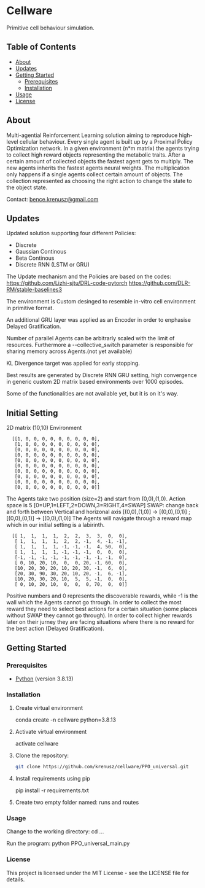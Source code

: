 # Cellware

Primitive cell behaviour simulation.

## Table of Contents

- [About](#about)
- [Updates](#updates)
- [Getting Started](#getting-started)
  - [Prerequisites](#prerequisites)
  - [Installation](#installation)
- [Usage](#usage)
- [License](#license)
## About

Multi-agential Reinforcement Learning solution aiming to reproduce high-level cellular behaviour. Every single agent is built up by a Proximal Policy Optimization network. In a given environment (n*m matrix)  the agents trying to collect high reward objects representing the metabolic traits. After a certain amount of collected objects the fastest agent gets to multiply. The new agents inherits the fastest agents neural weights. The multiplication only happens if a single agents collect certain amount of objects. The collection represented as choosing the right action to change the state to the object state.


Contact: bence.krenusz@gmail.com

## Updates
Updated solution supporting four different Policies:
- Discrete
- Gaussian Continous
- Beta Continous
- Discrete RNN (LSTM or GRU)

The Update mechanism and the Policies are based on the codes:
https://github.com/Lizhi-sjtu/DRL-code-pytorch
https://github.com/DLR-RM/stable-baselines3

The environment is Custom desinged to resemble in-vitro cell environment in primitive format.

An additional GRU layer was applied as an Encoder in order to enphasise Delayed Gratification.

Number of parallel Agents can be arbitrarly scaled with the limit of resources. Furthermore a --collective_switch parameter is responsible for sharing memory across Agents.(not yet available)

KL Divergence target was applied for early stopping.

Best results are generated by Discrete RNN GRU setting, high convergence in generic custom 2D matrix based environments over 1000 episodes.

Some of the functionalities are not available yet, but it is on it's way.
## Initial Setting

2D matrix (10,10) Environment

      [[1, 0, 0, 0, 0, 0, 0, 0, 0, 0],
       [1, 0, 0, 0, 0, 0, 0, 0, 0, 0],
       [0, 0, 0, 0, 0, 0, 0, 0, 0, 0],
       [0, 0, 0, 0, 0, 0, 0, 0, 0, 0],
       [0, 0, 0, 0, 0, 0, 0, 0, 0, 0],
       [0, 0, 0, 0, 0, 0, 0, 0, 0, 0],
       [0, 0, 0, 0, 0, 0, 0, 0, 0, 0],
       [0, 0, 0, 0, 0, 0, 0, 0, 0, 0],
       [0, 0, 0, 0, 0, 0, 0, 0, 0, 0],
       [0, 0, 0, 0, 0, 0, 0, 0, 0, 0]]

The Agents take two position (size=2) and start from (0,0),(1,0). 
Action space is 5 [0=UP,1=LEFT,2=DOWN,3=RIGHT,4=SWAP]
SWAP: change back and forth between Vertical and horizonal axis [(0,0),(1,0)] -> [(0,0),(0,1)] ; [(0,0),(0,1)] -> [(0,0),(1,0)]
The Agents will navigate through a reward map which in our initial setting is a labirinth.

      [[ 1,  1,  1,  1,  2,  2,  3,  3,  0,  0],
       [ 1,  1,  1,  1,  2,  2, -1,  4, -1, -1],
       [ 1,  1,  1,  1, -1, -1, -1,  4, 50,  0],
       [ 1,  1,  1,  1, -1, -1, -1,  0,  0,  0],
       [-1, -1, -1, -1, -1, -1, -1, -1, -1,  0],
       [ 0, 10, 20, 10,  0,  0, 20, -1, 60,  0],
       [10, 20, 30, 20, 10, 20, 30, -1,  6,  0],
       [20, 30, 90, 30, 20, 10, 20, -1,  6, -1],
       [10, 20, 30, 20, 10,  5,  5, -1,  0,  0],
       [ 0, 10, 20, 10,  0,  0,  0, 70,  0,  0]]
       
Positive numbers and 0 represents the discoverable rewards, while -1 is the wall which the Agents cannot go through. In order to collect the most reward they need to select best actions for a certain situation (some places without SWAP they cannot go through). In order to collect higher rewards later on their jurney they are facing situations where there is no reward for the best action (Delayed Gratification).
      
## Getting Started

### Prerequisites

- [Python](https://www.python.org/) (version 3.8.13)

### Installation

1. Create virtual environment
   
   conda create -n cellware python=3.8.13

3. Activate virtual environment
   
   activate cellware
  
5. Clone the repository:

   ```bash
   git clone https://github.com/krenusz/cellware/PPO_universal.git
6. Install requirements using pip
     
   pip install -r requirements.txt
   
7. Create two empty folder named: runs and routes
### Usage

Change to the working directory: cd ...

Run the program: python PPO_universal_main.py

### License

This project is licensed under the MIT License - see the LICENSE file for details.
